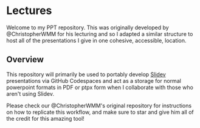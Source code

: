 # Lectures

Welcome to my PPT repository. This was originally developed by @ChristopherWMM for his lecturing and so I adapted a similar structure to host all of the presentations I give in one cohesive, accessible, location. 

## Overview

This repository will primarily be used to portably develop [Slidev](https://github.com/slidevjs/slidev) presentations via GitHub Codespaces and act as a storage for normal powerpoint formats in PDF or ptpx form when I collaborate with those who aren't using Slidev.

Please check our @ChristopherWMM's original repository for instructions on how to replicate this workflow, and make sure to star and give him all of the credit for this amazing tool!